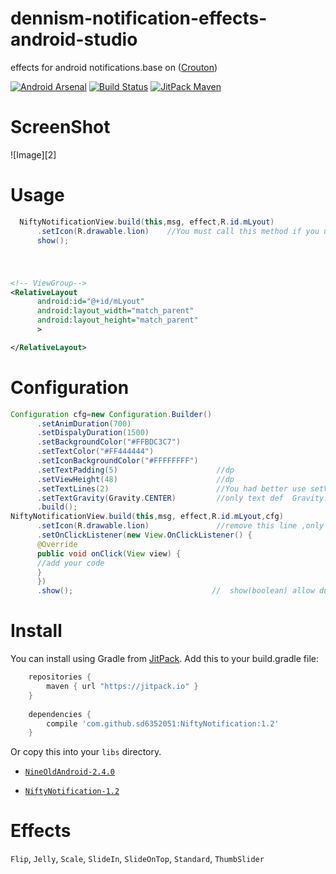 # dennism-notification-effects-android-studio

effects for android notifications.base on ([Crouton][1])

[![Android Arsenal](http://img.shields.io/badge/%20%20%20Android%20%20Arsenal%20%20%20-%20%20%20NiftyNotification%20%20%20-blue.svg)](http://android-arsenal.com/details/1/888)
[![Build Status](https://api.travis-ci.org/sd6352051/NiftyNotification.svg?branch=master)](https://travis-ci.org/sd6352051/NiftyNotification)
[![JitPack Maven](https://img.shields.io/github/tag/sd6352051/NiftyNotification.svg?label=JitPack%20Maven)](https://jitpack.io/#sd6352051/NiftyNotification)

# ScreenShot

![Image][2]


# Usage
``` java
  NiftyNotificationView.build(this,msg, effect,R.id.mLyout)
      .setIcon(R.drawable.lion)    //You must call this method if you use ThumbSlider effect
      show();
```
#

```xml

<!-- ViewGroup-->
<RelativeLayout
      android:id="@+id/mLyout"
      android:layout_width="match_parent"
      android:layout_height="match_parent"
      >

</RelativeLayout>
```

# Configuration

``` java
Configuration cfg=new Configuration.Builder()
      .setAnimDuration(700)
      .setDispalyDuration(1500)
      .setBackgroundColor("#FFBDC3C7")
      .setTextColor("#FF444444")
      .setIconBackgroundColor("#FFFFFFFF")
      .setTextPadding(5)                      //dp
      .setViewHeight(48)                      //dp
      .setTextLines(2)                        //You had better use setViewHeight and setTextLines together
      .setTextGravity(Gravity.CENTER)         //only text def  Gravity.CENTER,contain icon Gravity.CENTER_VERTICAL
      .build();
NiftyNotificationView.build(this,msg, effect,R.id.mLyout,cfg)
      .setIcon(R.drawable.lion)               //remove this line ,only text
      .setOnClickListener(new View.OnClickListener() {
      @Override
      public void onClick(View view) {
      //add your code
      }
      })
      .show();                               //  show(boolean) allow duplicates   or showSticky() sticky notification,you can call removeSticky() method close it
```

# Install

You can install using Gradle from [JitPack](https://jitpack.io/#sd6352051/NiftyNotification). Add this to your build.gradle file:

```gradle
	repositories {
	    maven { url "https://jitpack.io" }
	}
	
	dependencies {
	    compile 'com.github.sd6352051:NiftyNotification:1.2'
	}
```

Or copy this into your `libs` directory.
-   [`NineOldAndroid-2.4.0`](https://github.com/downloads/JakeWharton/NineOldAndroids/nineoldandroids-2.4.0.jar)

-   [`NiftyNotification-1.2`](https://github.com/sd6352051/NiftyNotification/blob/master/releases/niftynotification-1.2.jar?raw=true)


# Effects
`Flip`, `Jelly`, `Scale`, `SlideIn`, `SlideOnTop`, `Standard`, `ThumbSlider`


[1]: https://github.com/keyboardsurfer/Crouton
